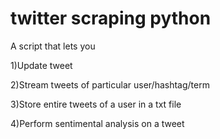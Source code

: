 # twitter scraping python

A script that lets you

1)Update tweet

2)Stream tweets of  particular user/hashtag/term

3)Store entire tweets of a user in a txt file

4)Perform sentimental analysis on a tweet
